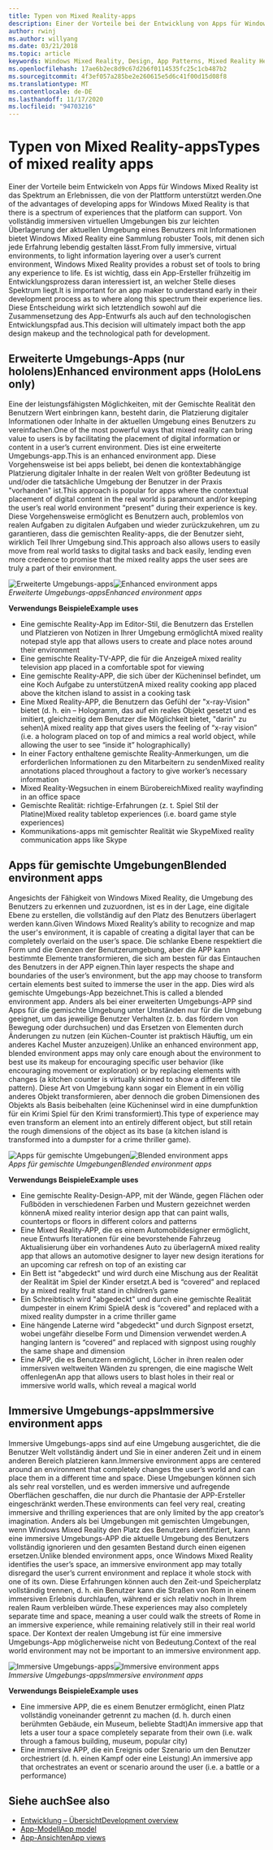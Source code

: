 ```yaml
---
title: Typen von Mixed Reality-apps
description: Einer der Vorteile bei der Entwicklung von Apps für Windows Mixed Reality besteht darin, dass es eine Palette an Erfahrungen gibt, die die Plattform von vollständig immersiven virtuellen Umgebungen unterstützen kann, um Informationen über die aktuelle Umgebung eines Benutzers zu erhalten.
author: rwinj
ms.author: willyang
ms.date: 03/21/2018
ms.topic: article
keywords: Windows Mixed Reality, Design, App Patterns, Mixed Reality Headset, Windows Mixed Reality-Headset, Virtual Reality-Headset, hololens
ms.openlocfilehash: 17ae6b2ec8d9c67d2b6f0114535fc25c1cb487b2
ms.sourcegitcommit: 4f3ef057a285be2e260615e5d6c41f00d15d08f8
ms.translationtype: MT
ms.contentlocale: de-DE
ms.lasthandoff: 11/17/2020
ms.locfileid: "94703216"
---
```

# <a name="types-of-mixed-reality-apps"></a><span data-ttu-id="4df97-104">Typen von Mixed Reality-apps</span><span class="sxs-lookup"><span data-stu-id="4df97-104">Types of mixed reality apps</span></span>

<span data-ttu-id="4df97-105">Einer der Vorteile beim Entwickeln von Apps für Windows Mixed Reality ist das Spektrum an Erlebnissen, die von der Plattform unterstützt werden.</span><span class="sxs-lookup"><span data-stu-id="4df97-105">One of the advantages of developing apps for Windows Mixed Reality is that there is a spectrum of experiences that the platform can support.</span></span> <span data-ttu-id="4df97-106">Von vollständig immersiven virtuellen Umgebungen bis zur leichten Überlagerung der aktuellen Umgebung eines Benutzers mit Informationen bietet Windows Mixed Reality eine Sammlung robuster Tools, mit denen sich jede Erfahrung lebendig gestalten lässt.</span><span class="sxs-lookup"><span data-stu-id="4df97-106">From fully immersive, virtual environments, to light information layering over a user’s current environment, Windows Mixed Reality provides a robust set of tools to bring any experience to life.</span></span> <span data-ttu-id="4df97-107">Es ist wichtig, dass ein App-Ersteller frühzeitig im Entwicklungsprozess daran interessiert ist, an welcher Stelle dieses Spektrum liegt.</span><span class="sxs-lookup"><span data-stu-id="4df97-107">It is important for an app maker to understand early in their development process as to where along this spectrum their experience lies.</span></span> <span data-ttu-id="4df97-108">Diese Entscheidung wirkt sich letztendlich sowohl auf die Zusammensetzung des App-Entwurfs als auch auf den technologischen Entwicklungspfad aus.</span><span class="sxs-lookup"><span data-stu-id="4df97-108">This decision will ultimately impact both the app design makeup and the technological path for development.</span></span>

## <a name="enhanced-environment-apps-hololens-only"></a><span data-ttu-id="4df97-109">Erweiterte Umgebungs-Apps (nur hololens)</span><span class="sxs-lookup"><span data-stu-id="4df97-109">Enhanced environment apps (HoloLens only)</span></span>

<span data-ttu-id="4df97-110">Eine der leistungsfähigsten Möglichkeiten, mit der Gemischte Realität den Benutzern Wert einbringen kann, besteht darin, die Platzierung digitaler Informationen oder Inhalte in der aktuellen Umgebung eines Benutzers zu vereinfachen.</span><span class="sxs-lookup"><span data-stu-id="4df97-110">One of the most powerful ways that mixed reality can bring value to users is by facilitating the placement of digital information or content in a user’s current environment.</span></span> <span data-ttu-id="4df97-111">Dies ist eine erweiterte Umgebungs-app.</span><span class="sxs-lookup"><span data-stu-id="4df97-111">This is an enhanced environment app.</span></span> <span data-ttu-id="4df97-112">Diese Vorgehensweise ist bei apps beliebt, bei denen die kontextabhängige Platzierung digitaler Inhalte in der realen Welt von größter Bedeutung ist und/oder die tatsächliche Umgebung der Benutzer in der Praxis "vorhanden" ist.</span><span class="sxs-lookup"><span data-stu-id="4df97-112">This approach is popular for apps where the contextual placement of digital content in the real world is paramount and/or keeping the user’s real world environment “present” during their experience is key.</span></span> <span data-ttu-id="4df97-113">Diese Vorgehensweise ermöglicht es Benutzern auch, problemlos von realen Aufgaben zu digitalen Aufgaben und wieder zurückzukehren, um zu garantieren, dass die gemischten Reality-apps, die der Benutzer sieht, wirklich Teil Ihrer Umgebung sind.</span><span class="sxs-lookup"><span data-stu-id="4df97-113">This approach also allows users to easily move from real world tasks to digital tasks and back easily, lending even more credence to promise that the mixed reality apps the user sees are truly a part of their environment.</span></span>

<span data-ttu-id="4df97-114">![Erweiterte Umgebungs-apps](images/enhancedenvironmentapps-640px.jpg)</span><span class="sxs-lookup"><span data-stu-id="4df97-114">![Enhanced environment apps](images/enhancedenvironmentapps-640px.jpg)</span></span><br>
<span data-ttu-id="4df97-115">*Erweiterte Umgebungs-apps*</span><span class="sxs-lookup"><span data-stu-id="4df97-115">*Enhanced environment apps*</span></span>

<span data-ttu-id="4df97-116">**Verwendungs Beispiele**</span><span class="sxs-lookup"><span data-stu-id="4df97-116">**Example uses**</span></span>
* <span data-ttu-id="4df97-117">Eine gemischte Reality-App im Editor-Stil, die Benutzern das Erstellen und Platzieren von Notizen in Ihrer Umgebung ermöglicht</span><span class="sxs-lookup"><span data-stu-id="4df97-117">A mixed reality notepad style app that allows users to create and place notes around their environment</span></span>
* <span data-ttu-id="4df97-118">Eine gemischte Reality-TV-APP, die für die Anzeige</span><span class="sxs-lookup"><span data-stu-id="4df97-118">A mixed reality television app placed in a comfortable spot for viewing</span></span>
* <span data-ttu-id="4df97-119">Eine gemischte Reality-APP, die sich über der Kücheninsel befindet, um eine Koch Aufgabe zu unterstützen</span><span class="sxs-lookup"><span data-stu-id="4df97-119">A mixed reality cooking app placed above the kitchen island to assist in a cooking task</span></span>
* <span data-ttu-id="4df97-120">Eine Mixed Reality-APP, die Benutzern das Gefühl der "x-ray-Vision" bietet (d. h. ein – Hologramm, das auf ein reales Objekt gesetzt und es imitiert, gleichzeitig dem Benutzer die Möglichkeit bietet, "darin" zu sehen)</span><span class="sxs-lookup"><span data-stu-id="4df97-120">A mixed reality app that gives users the feeling of “x-ray vision” (i.e. a hologram placed on top of and mimics a real world object, while allowing the user to see “inside it” holographically)</span></span>
* <span data-ttu-id="4df97-121">In einer Factory enthaltene gemischte Reality-Anmerkungen, um die erforderlichen Informationen zu den Mitarbeitern zu senden</span><span class="sxs-lookup"><span data-stu-id="4df97-121">Mixed reality annotations placed throughout a factory to give worker’s necessary information</span></span>
* <span data-ttu-id="4df97-122">Mixed Reality-Wegsuchen in einem Bürobereich</span><span class="sxs-lookup"><span data-stu-id="4df97-122">Mixed reality wayfinding in an office space</span></span>
* <span data-ttu-id="4df97-123">Gemischte Realität: richtige-Erfahrungen (z. t. Spiel Stil der Platine)</span><span class="sxs-lookup"><span data-stu-id="4df97-123">Mixed reality tabletop experiences (i.e. board game style experiences)</span></span>
* <span data-ttu-id="4df97-124">Kommunikations-apps mit gemischter Realität wie Skype</span><span class="sxs-lookup"><span data-stu-id="4df97-124">Mixed reality communication apps like Skype</span></span>

## <a name="blended-environment-apps"></a><span data-ttu-id="4df97-125">Apps für gemischte Umgebungen</span><span class="sxs-lookup"><span data-stu-id="4df97-125">Blended environment apps</span></span>

<span data-ttu-id="4df97-126">Angesichts der Fähigkeit von Windows Mixed Reality, die Umgebung des Benutzers zu erkennen und zuzuordnen, ist es in der Lage, eine digitale Ebene zu erstellen, die vollständig auf den Platz des Benutzers überlagert werden kann.</span><span class="sxs-lookup"><span data-stu-id="4df97-126">Given Windows Mixed Reality’s ability to recognize and map the user's environment, it is capable of creating a digital layer that can be completely overlaid on the user’s space.</span></span> <span data-ttu-id="4df97-127">Die schlanke Ebene respektiert die Form und die Grenzen der Benutzerumgebung, aber die APP kann bestimmte Elemente transformieren, die sich am besten für das Eintauchen des Benutzers in der APP eignen.</span><span class="sxs-lookup"><span data-stu-id="4df97-127">Thin layer respects the shape and boundaries of the user’s environment, but the app may choose to transform certain elements best suited to immerse the user in the app.</span></span> <span data-ttu-id="4df97-128">Dies wird als gemischte Umgebungs-App bezeichnet.</span><span class="sxs-lookup"><span data-stu-id="4df97-128">This is called a blended environment app.</span></span> <span data-ttu-id="4df97-129">Anders als bei einer erweiterten Umgebungs-APP sind Apps für die gemischte Umgebung unter Umständen nur für die Umgebung geeignet, um das jeweilige Benutzer Verhalten (z. b. das fördern von Bewegung oder durchsuchen) und das Ersetzen von Elementen durch Änderungen zu nutzen (ein Küchen-Counter ist praktisch Häuftig, um ein anderes Kachel Muster anzuzeigen).</span><span class="sxs-lookup"><span data-stu-id="4df97-129">Unlike an enhanced environment app, blended environment apps may only care enough about the environment to best use its makeup for encouraging specific user behavior (like encouraging movement or exploration) or by replacing elements with changes (a kitchen counter is virtually skinned to show a different tile pattern).</span></span> <span data-ttu-id="4df97-130">Diese Art von Umgebung kann sogar ein Element in ein völlig anderes Objekt transformieren, aber dennoch die groben Dimensionen des Objekts als Basis beibehalten (eine Kücheninsel wird in eine dumpfunktion für ein Krimi Spiel für den Krimi transformiert).</span><span class="sxs-lookup"><span data-stu-id="4df97-130">This type of experience may even transform an element into an entirely different object, but still retain the rough dimensions of the object as its base (a kitchen island is transformed into a dumpster for a crime thriller game).</span></span>

<span data-ttu-id="4df97-131">![Apps für gemischte Umgebungen](images/blendedenvironmentapps-640px.jpg)</span><span class="sxs-lookup"><span data-stu-id="4df97-131">![Blended environment apps](images/blendedenvironmentapps-640px.jpg)</span></span><br>
<span data-ttu-id="4df97-132">*Apps für gemischte Umgebungen*</span><span class="sxs-lookup"><span data-stu-id="4df97-132">*Blended environment apps*</span></span>

<span data-ttu-id="4df97-133">**Verwendungs Beispiele**</span><span class="sxs-lookup"><span data-stu-id="4df97-133">**Example uses**</span></span>
* <span data-ttu-id="4df97-134">Eine gemischte Reality-Design-APP, mit der Wände, gegen Flächen oder Fußböden in verschiedenen Farben und Mustern gezeichnet werden können</span><span class="sxs-lookup"><span data-stu-id="4df97-134">A mixed reality interior design app that can paint walls, countertops or floors in different colors and patterns</span></span>
* <span data-ttu-id="4df97-135">Eine Mixed Reality-APP, die es einem Automobildesigner ermöglicht, neue Entwurfs Iterationen für eine bevorstehende Fahrzeug Aktualisierung über ein vorhandenes Auto zu überlagern</span><span class="sxs-lookup"><span data-stu-id="4df97-135">A mixed reality app that allows an automotive designer to layer new design iterations for an upcoming car refresh on top of an existing car</span></span>
* <span data-ttu-id="4df97-136">Ein Bett ist "abgedeckt" und wird durch eine Mischung aus der Realität der Realität im Spiel der Kinder ersetzt.</span><span class="sxs-lookup"><span data-stu-id="4df97-136">A bed is “covered” and replaced by a mixed reality fruit stand in children’s game</span></span>
* <span data-ttu-id="4df97-137">Ein Schreibtisch wird "abgedeckt" und durch eine gemischte Realität dumpester in einem Krimi Spiel</span><span class="sxs-lookup"><span data-stu-id="4df97-137">A desk is “covered” and replaced with a mixed reality dumpster in a crime thriller game</span></span>
* <span data-ttu-id="4df97-138">Eine hängende Laterne wird "abgedeckt" und durch Signpost ersetzt, wobei ungefähr dieselbe Form und Dimension verwendet werden.</span><span class="sxs-lookup"><span data-stu-id="4df97-138">A hanging lantern is “covered” and replaced with signpost using roughly the same shape and dimension</span></span>
* <span data-ttu-id="4df97-139">Eine APP, die es Benutzern ermöglicht, Löcher in ihren realen oder immersiven weltweiten Wänden zu sprengen, die eine magische Welt offenlegen</span><span class="sxs-lookup"><span data-stu-id="4df97-139">An app that allows users to blast holes in their real or immersive world walls, which reveal a magical world</span></span>

## <a name="immersive-environment-apps"></a><span data-ttu-id="4df97-140">Immersive Umgebungs-apps</span><span class="sxs-lookup"><span data-stu-id="4df97-140">Immersive environment apps</span></span>

<span data-ttu-id="4df97-141">Immersive Umgebungs-apps sind auf eine Umgebung ausgerichtet, die die Benutzer Welt vollständig ändert und Sie in einer anderen Zeit und in einem anderen Bereich platzieren kann.</span><span class="sxs-lookup"><span data-stu-id="4df97-141">Immersive environment apps are centered around an environment that completely changes the user’s world and can place them in a different time and space.</span></span> <span data-ttu-id="4df97-142">Diese Umgebungen können sich als sehr real vorstellen, und es werden immersive und aufregende Oberflächen geschaffen, die nur durch die Phantasie der APP-Ersteller eingeschränkt werden.</span><span class="sxs-lookup"><span data-stu-id="4df97-142">These environments can feel very real, creating immersive and thrilling experiences that are only limited by the app creator’s imagination.</span></span> <span data-ttu-id="4df97-143">Anders als bei Umgebungen mit gemischten Umgebungen, wenn Windows Mixed Reality den Platz des Benutzers identifiziert, kann eine immersive Umgebungs-APP die aktuelle Umgebung des Benutzers vollständig ignorieren und den gesamten Bestand durch einen eigenen ersetzen.</span><span class="sxs-lookup"><span data-stu-id="4df97-143">Unlike blended environment apps, once Windows Mixed Reality identifies the user’s space, an immersive environment app may totally disregard the user’s current environment and replace it whole stock with one of its own.</span></span> <span data-ttu-id="4df97-144">Diese Erfahrungen können auch den Zeit-und Speicherplatz vollständig trennen, d. h. ein Benutzer kann die Straßen von Rom in einem immersiven Erlebnis durchlaufen, während er sich relativ noch in Ihrem realen Raum verbleiben würde.</span><span class="sxs-lookup"><span data-stu-id="4df97-144">These experiences may also completely separate time and space, meaning a user could walk the streets of Rome in an immersive experience, while remaining relatively still in their real world space.</span></span> <span data-ttu-id="4df97-145">Der Kontext der realen Umgebung ist für eine immersive Umgebungs-App möglicherweise nicht von Bedeutung.</span><span class="sxs-lookup"><span data-stu-id="4df97-145">Context of the real world environment may not be important to an immersive environment app.</span></span>

<span data-ttu-id="4df97-146">![Immersive Umgebungs-apps](images/windows-mixed-reality-640px.jpg)</span><span class="sxs-lookup"><span data-stu-id="4df97-146">![Immersive environment apps](images/windows-mixed-reality-640px.jpg)</span></span><br>
<span data-ttu-id="4df97-147">*Immersive Umgebungs-apps*</span><span class="sxs-lookup"><span data-stu-id="4df97-147">*Immersive environment apps*</span></span>

<span data-ttu-id="4df97-148">**Verwendungs Beispiele**</span><span class="sxs-lookup"><span data-stu-id="4df97-148">**Example uses**</span></span>
* <span data-ttu-id="4df97-149">Eine immersive APP, die es einem Benutzer ermöglicht, einen Platz vollständig voneinander getrennt zu machen (d. h. durch einen berühmten Gebäude, ein Museum, beliebte Stadt)</span><span class="sxs-lookup"><span data-stu-id="4df97-149">An immersive app that lets a user tour a space completely separate from their own (i.e. walk through a famous building, museum, popular city)</span></span>
* <span data-ttu-id="4df97-150">Eine immersive APP, die ein Ereignis oder Szenario um den Benutzer orchestriert (d. h. einen Kampf oder eine Leistung).</span><span class="sxs-lookup"><span data-stu-id="4df97-150">An immersive app that orchestrates an event or scenario around the user (i.e. a battle or a performance)</span></span>

## <a name="see-also"></a><span data-ttu-id="4df97-151">Siehe auch</span><span class="sxs-lookup"><span data-stu-id="4df97-151">See also</span></span>
* [<span data-ttu-id="4df97-152">Entwicklung – Übersicht</span><span class="sxs-lookup"><span data-stu-id="4df97-152">Development overview</span></span>](../develop/development.md)
* [<span data-ttu-id="4df97-153">App-Modell</span><span class="sxs-lookup"><span data-stu-id="4df97-153">App model</span></span>](app-model.md)
* [<span data-ttu-id="4df97-154">App-Ansichten</span><span class="sxs-lookup"><span data-stu-id="4df97-154">App views</span></span>](app-views.md)
